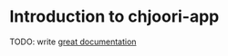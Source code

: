 # Introduction to chjoori-app

TODO: write [great documentation](http://jacobian.org/writing/what-to-write/)
